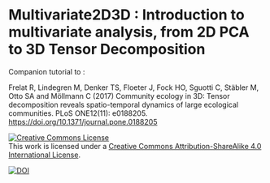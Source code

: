 # Multivariate2D3D : Introduction to multivariate analysis, from 2D PCA to 3D Tensor Decomposition

Companion tutorial to :

Frelat R, Lindegren M, Denker TS, Floeter J, Fock HO, Sguotti C, Stäbler M, Otto SA and Möllmann C (2017) Community ecology in 3D: Tensor decomposition reveals spatio-temporal dynamics of large ecological communities. PLoS ONE12(11): e0188205. https://doi.org/10.1371/journal.pone.0188205


<a rel="license" href="http://creativecommons.org/licenses/by-sa/4.0/"><img alt="Creative Commons License" style="border-width:0" src="https://i.creativecommons.org/l/by-sa/4.0/80x15.png" /></a><br />This work is licensed under a <a rel="license" href="http://creativecommons.org/licenses/by-sa/4.0/">Creative Commons Attribution-ShareAlike 4.0 International License</a>.


[![DOI](https://zenodo.org/badge/71152297.svg)](https://zenodo.org/badge/latestdoi/71152297)
